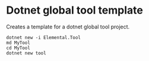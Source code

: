 # Dotnet global tool template

Creates a template for a dotnet global tool project.

```
dotnet new -i Elemental.Tool
md MyTool
cd MyTool
dotnet new tool
```